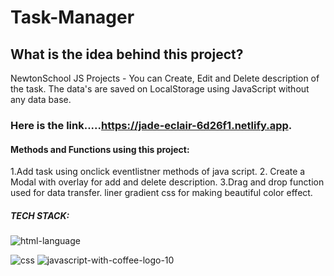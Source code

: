 # Task-Manager
## What is the idea behind this project?
NewtonSchool JS Projects - You can Create, Edit and Delete description of the task. The data's are saved on LocalStorage using JavaScript without any data base.
### Here is the link.....https://jade-eclair-6d26f1.netlify.app.
#### Methods and Functions using this project:
1.Add task using onclick eventlistner methods of java script.
2. Create a Modal with overlay for add and delete description.
3.Drag and drop function used for data transfer.
liner gradient css for making beautiful color effect.
##### TECH STACK:
![html-language](https://user-images.githubusercontent.com/111855561/211018394-70ccd112-4197-45e1-8466-2814be3dbde6.png)

![css](https://user-images.githubusercontent.com/111855561/211018051-a1f4043a-0a51-41a2-bda9-a6b847f8a6d7.png)
![javascript-with-coffee-logo-10](https://user-images.githubusercontent.com/111855561/211018100-cc86e183-67b1-4608-814c-ad05b8aba2ff.png)


